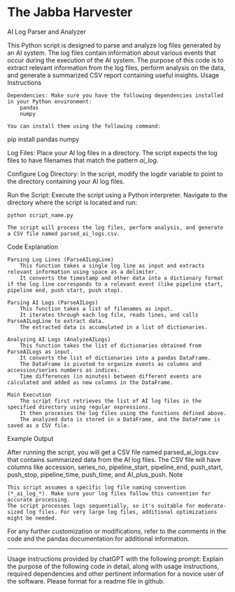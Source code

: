 # The Jabba Harvester


AI Log Parser and Analyzer

This Python script is designed to parse and analyze log files generated by an AI system. The log files contain information about various events that occur during the execution of the AI system. The purpose of this code is to extract relevant information from the log files, perform analysis on the data, and generate a summarized CSV report containing useful insights.
Usage Instructions

    Dependencies: Make sure you have the following dependencies installed in your Python environment:
        pandas
        numpy

    You can install them using the following command:

pip install pandas numpy

Log Files: Place your AI log files in a directory. The script expects the log files to have filenames that match the pattern *_ai_log_*.

Configure Log Directory: In the script, modify the logdir variable to point to the directory containing your AI log files.

Run the Script: Execute the script using a Python interpreter. Navigate to the directory where the script is located and run:

    python script_name.py

    The script will process the log files, perform analysis, and generate a CSV file named parsed_ai_logs.csv.

Code Explanation

    Parsing Log Lines (ParseAILogLine)
        This function takes a single log line as input and extracts relevant information using space as a delimiter.
        It converts the timestamp and other data into a dictionary format if the log line corresponds to a relevant event (like pipeline start, pipeline end, push start, push stop).

    Parsing AI Logs (ParseAILogs)
        This function takes a list of filenames as input.
        It iterates through each log file, reads lines, and calls ParseAILogLine to extract data.
        The extracted data is accumulated in a list of dictionaries.

    Analyzing AI Logs (AnalyzeAILogs)
        This function takes the list of dictionaries obtained from ParseAILogs as input.
        It converts the list of dictionaries into a pandas DataFrame.
        The DataFrame is pivoted to organize events as columns and accession/series numbers as indices.
        Time differences (in minutes) between different events are calculated and added as new columns in the DataFrame.

    Main Execution
        The script first retrieves the list of AI log files in the specified directory using regular expressions.
        It then processes the log files using the functions defined above.
        The analyzed data is stored in a DataFrame, and the DataFrame is saved as a CSV file.

Example Output

After running the script, you will get a CSV file named parsed_ai_logs.csv that contains summarized data from the AI log files. The CSV file will have columns like accession, series_no, pipeline_start, pipeline_end, push_start, push_stop, pipeline_time, push_time, and AI_plus_push.
Note

    This script assumes a specific log file naming convention (*_ai_log_*). Make sure your log files follow this convention for accurate processing.
    The script processes logs sequentially, so it's suitable for moderate-sized log files. For very large log files, additional optimizations might be needed.

For any further customization or modifications, refer to the comments in the code and the pandas documentation for additional information.



*********
Usage instructions provided by chatGPT with the following prompt:
Explain the purpose of the following code in detail, along with usage instructions, required dependencies and other pertinent information for a novice user of the software.  Please format for a readme file in github.
